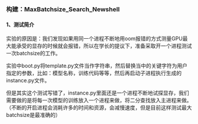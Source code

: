 ### 构建：MaxBatchsize_Search_Newshell

#### 1、测试简介

实验的原因是：我们发现如果用同一个进程不断地用oom报错的方式测量GPU最大能承受的显存的时候就会报错，所以在学长的提议下，准备采取开一个进程测试一次batchsize的工作。

实验中boot.py将template.py文件当作字符串，然后替换当中的关键字符为用户指定的参数，比如：模型名称，训练代码等等，然后再启动子进程执行生成的instance.py文件。

但是其实这个测试写错了，instance.py里面还是一个进程不断地试探显存，我们需要做的是将每一次模型的训练放入一个进程来做，将二分查找放入主进程来做。（不断的开启进程会消耗许多的时间和资源，会减慢速度，但是目前这样测试最大batchsize是最准确的）

